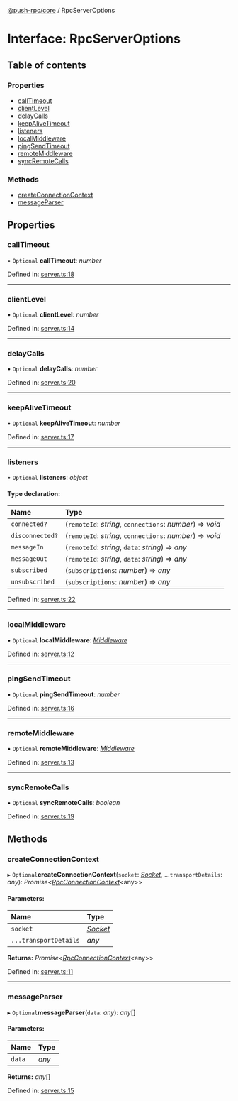 [@push-rpc/core](../README.md) / RpcServerOptions

# Interface: RpcServerOptions

## Table of contents

### Properties

- [callTimeout](rpcserveroptions.md#calltimeout)
- [clientLevel](rpcserveroptions.md#clientlevel)
- [delayCalls](rpcserveroptions.md#delaycalls)
- [keepAliveTimeout](rpcserveroptions.md#keepalivetimeout)
- [listeners](rpcserveroptions.md#listeners)
- [localMiddleware](rpcserveroptions.md#localmiddleware)
- [pingSendTimeout](rpcserveroptions.md#pingsendtimeout)
- [remoteMiddleware](rpcserveroptions.md#remotemiddleware)
- [syncRemoteCalls](rpcserveroptions.md#syncremotecalls)

### Methods

- [createConnectionContext](rpcserveroptions.md#createconnectioncontext)
- [messageParser](rpcserveroptions.md#messageparser)

## Properties

### callTimeout

• `Optional` **callTimeout**: *number*

Defined in: [server.ts:18](https://github.com/vasyas/typescript-rpc/blob/2053b37/packages/core/src/server.ts#L18)

___

### clientLevel

• `Optional` **clientLevel**: *number*

Defined in: [server.ts:14](https://github.com/vasyas/typescript-rpc/blob/2053b37/packages/core/src/server.ts#L14)

___

### delayCalls

• `Optional` **delayCalls**: *number*

Defined in: [server.ts:20](https://github.com/vasyas/typescript-rpc/blob/2053b37/packages/core/src/server.ts#L20)

___

### keepAliveTimeout

• `Optional` **keepAliveTimeout**: *number*

Defined in: [server.ts:17](https://github.com/vasyas/typescript-rpc/blob/2053b37/packages/core/src/server.ts#L17)

___

### listeners

• `Optional` **listeners**: *object*

#### Type declaration:

| Name | Type |
| :------ | :------ |
| `connected?` | (`remoteId`: *string*, `connections`: *number*) => *void* |
| `disconnected?` | (`remoteId`: *string*, `connections`: *number*) => *void* |
| `messageIn` | (`remoteId`: *string*, `data`: *string*) => *any* |
| `messageOut` | (`remoteId`: *string*, `data`: *string*) => *any* |
| `subscribed` | (`subscriptions`: *number*) => *any* |
| `unsubscribed` | (`subscriptions`: *number*) => *any* |

Defined in: [server.ts:22](https://github.com/vasyas/typescript-rpc/blob/2053b37/packages/core/src/server.ts#L22)

___

### localMiddleware

• `Optional` **localMiddleware**: [*Middleware*](../README.md#middleware)

Defined in: [server.ts:12](https://github.com/vasyas/typescript-rpc/blob/2053b37/packages/core/src/server.ts#L12)

___

### pingSendTimeout

• `Optional` **pingSendTimeout**: *number*

Defined in: [server.ts:16](https://github.com/vasyas/typescript-rpc/blob/2053b37/packages/core/src/server.ts#L16)

___

### remoteMiddleware

• `Optional` **remoteMiddleware**: [*Middleware*](../README.md#middleware)

Defined in: [server.ts:13](https://github.com/vasyas/typescript-rpc/blob/2053b37/packages/core/src/server.ts#L13)

___

### syncRemoteCalls

• `Optional` **syncRemoteCalls**: *boolean*

Defined in: [server.ts:19](https://github.com/vasyas/typescript-rpc/blob/2053b37/packages/core/src/server.ts#L19)

## Methods

### createConnectionContext

▸ `Optional`**createConnectionContext**(`socket`: [*Socket*](socket.md), ...`transportDetails`: *any*): *Promise*<[*RpcConnectionContext*](rpcconnectioncontext.md)<any\>\>

#### Parameters:

| Name | Type |
| :------ | :------ |
| `socket` | [*Socket*](socket.md) |
| `...transportDetails` | *any* |

**Returns:** *Promise*<[*RpcConnectionContext*](rpcconnectioncontext.md)<any\>\>

Defined in: [server.ts:11](https://github.com/vasyas/typescript-rpc/blob/2053b37/packages/core/src/server.ts#L11)

___

### messageParser

▸ `Optional`**messageParser**(`data`: *any*): *any*[]

#### Parameters:

| Name | Type |
| :------ | :------ |
| `data` | *any* |

**Returns:** *any*[]

Defined in: [server.ts:15](https://github.com/vasyas/typescript-rpc/blob/2053b37/packages/core/src/server.ts#L15)
